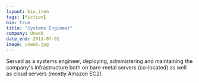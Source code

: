 ```yaml
---
layout: bio_item
tags: [fiction]
bio: true
title: "Systems Engineer"
company: Unweb
date_end: 2013-07-01
image: unweb.jpg
---
```


Served as a systems engineer, deploying, administering and maintaining the
company's infrastructure both on bare-metal servers (co-located) as well as
cloud servers (mostly Amazon EC2).
